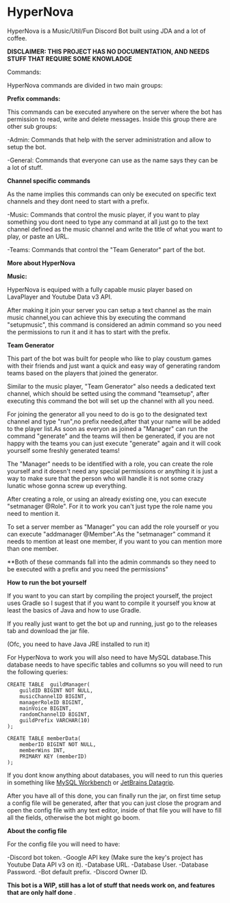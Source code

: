 # HyperNova
HyperNova is a Music/Util/Fun Discord Bot built using JDA and a lot of coffee.


**DISCLAIMER: THIS PROJECT HAS NO DOCUMENTATION, AND NEEDS STUFF THAT REQUIRE SOME KNOWLADGE**

Commands:

HyperNova commands are divided in two main groups:

**Prefix commands:**

This commands can be executed anywhere on the server where the bot has permission to read, write and delete messages.
Inside this group there are other sub groups:

-Admin:
Commands that help with the server administration and allow to setup the bot.

-General:
Commands that everyone can use as the name says they can be a lot of stuff.

**Channel specific commands**

As the name implies this commands can only be executed on specific text channels and they dont need to start with a prefix.

-Music:
Commands that control the music player, if you want to play something you dont need to type any command at all just go to
the text channel defined as the music channel and write the title of what you want to play, or paste an URL.

-Teams:
Commands that control the "Team Generator" part of the bot.


**More about HyperNova**

**Music:**

HyperNova is equiped with a fully capable music player based on LavaPlayer and Youtube Data v3 API.

After making it join your server you can setup a text channel as the main music channel,you can achieve this by 
executing the command "setupmusic", this command is considered an admin command so you need the permissions to run
it and it has to start with the prefix.

**Team Generator**

This part of the bot was built for people who like to play coustum games with their friends and just want a quick and 
easy way of generating random teams based on the players that joined the generator.

Similar to the music player, "Team Generator" also needs a dedicated text channel, which should be setted using the command
"teamsetup", after executing this command the bot will set up the channel with all you need.

For joining the generator all you need to do is go to the designated text channel and type "run",no prefix needed,after that 
your name will be added to the player list.As soon as everyon as joined a "Manager" can run the command "generate" and the teams
will then be generated, if you are not happy with the teams you can just execute "generate" again and it will cook yourself some
freshly generated teams!

The "Manager" needs to be identified with a role, you can create the role yourself and it doesn't need any special permissions or anything
it is just a way to make sure that the person who will handle it is not some crazy lunatic whose gonna screw up everything.

After creating a role, or using an already existing one, you can execute "setmanager @Role". For it to work you can't just type the role
name you need to mention it.

To set a server member as "Manager" you can add the role yourself or you can execute "addmanager @Member".As the "setmanager" command it
needs to mention at least one member, if you want to you can mention more than one member.

**Both of these commands fall into the admin commands so they need to be executed with a prefix and you need the permissions"




**How to run the bot yourself**

If you want to you can start by compiling the project yourself, the project uses Gradle so I sugest that if you want to compile it 
yourself you know at least the basics of Java and how to use Gradle.

If you really just want to get the bot up and running, just go to the releases tab and download the jar file.

(Ofc, you need to have Java JRE installed to run it)

For HyperNova to work you will also need to have MySQL database.This database needs to have specific tables and collumns so you will need
to run the following queries:

```
CREATE TABLE  guildManager(
    guildID BIGINT NOT NULL,
    musicChannelID BIGINT,
    managerRoleID BIGINT,
    mainVoice BIGINT,
    randomChannelID BIGINT,
    guildPrefix VARCHAR(10)
);

CREATE TABLE memberData(
    memberID BIGINT NOT NULL,
    memberWins INT,
    PRIMARY KEY (memberID)
);
```

If you dont know anything about databases, you will need to run this queries in something like [MySQL Workbench](https://www.mysql.com/products/workbench/) or [JetBrains Datagrip](https://www.jetbrains.com/datagrip/).

After you have all of this done, you can finally run the jar, on first time setup a config file will be generated, after that you can just close the program and open the config file with any text editor, inside of that file you will have to fill all the fields, otherwise the bot might go boom.

**About the config file**

For the config file you will need to have:

-Discord bot token.
-Google API key (Make sure the key's project has Youtube Data API v3 on it).
-Database URL.
-Database User.
-Database Password.
-Bot default prefix.
-Discord Owner ID.


**This bot is a WIP, still has a lot of stuff that needs work on, and features that are only half done**
.













